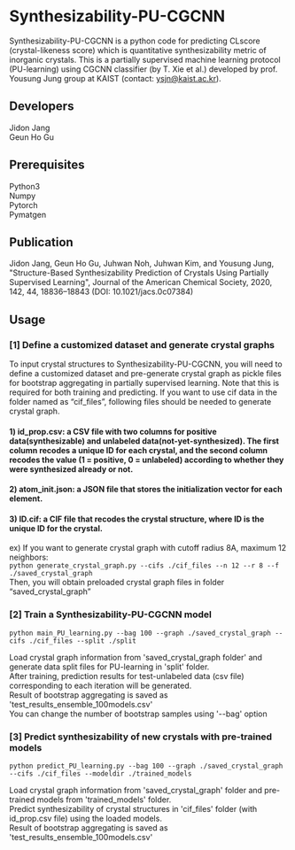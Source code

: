 # Synthesizability-PU-CGCNN
Synthesizability-PU-CGCNN is a python code for predicting CLscore (crystal-likeness score) which is quantitative synthesizability metric of inorganic crystals. This is a partially supervised machine learning protocol (PU-learning) using CGCNN classifier (by T. Xie et al.) developed by prof. Yousung Jung group at KAIST (contact: ysjn@kaist.ac.kr).

## Developers
Jidon Jang<br> Geun Ho Gu<br>

## Prerequisites
Python3<br> Numpy<br> Pytorch<br> Pymatgen<br>

## Publication
Jidon Jang, Geun Ho Gu, Juhwan Noh, Juhwan Kim, and Yousung Jung, "Structure-Based Synthesizability Prediction of Crystals Using Partially Supervised Learning", Journal of the American Chemical Society, 2020, 142, 44, 18836–18843 (DOI: 10.1021/jacs.0c07384)

## Usage
### [1] Define a customized dataset and generate crystal graphs
To input crystal structures to Synthesizability-PU-CGCNN, you will need to define a customized dataset and pre-generate crystal graph as pickle files for bootstrap aggregating in partially supervised learning. Note that this is required for both training and predicting.
If you want to use cif data in the folder named as “cif_files”, following files should be needed to generate crystal graph.
#### 1) id_prop.csv: a CSV file with two columns for positive data(synthesizable) and unlabeled data(not-yet-synthesized). The first column recodes a unique ID for each crystal, and the second column recodes the value (1 = positive, 0 = unlabeled) according to whether they were synthesized already or not.
#### 2) atom_init.json: a JSON file that stores the initialization vector for each element.
#### 3) ID.cif: a CIF file that recodes the crystal structure, where ID is the unique ID for the crystal.
ex) If you want to generate crystal graph with cutoff radius 8A, maximum 12 neighbors:<br>
`python generate_crystal_graph.py --cifs ./cif_files --n 12 --r 8 --f ./saved_crystal_graph`<br>
Then, you will obtain preloaded crystal graph files in folder “saved_crystal_graph”<br>

### [2] Train a Synthesizability-PU-CGCNN model
`python main_PU_learning.py --bag 100 --graph ./saved_crystal_graph --cifs ./cif_files --split ./split`<br>

Load crystal graph information from 'saved_crystal_graph folder' and generate data split files for PU-learning in 'split' folder.<br>
After training, prediction results for test-unlabeled data (csv file) corresponding to each iteration will be generated.<br>
Result of bootstrap aggregating is saved as 'test_results_ensemble_100models.csv'<br>
You can change the number of bootstrap samples using '--bag' option<br>

### [3] Predict synthesizability of new crystals with pre-trained models
`python predict_PU_learning.py --bag 100 --graph ./saved_crystal_graph --cifs ./cif_files --modeldir ./trained_models`<br>

Load crystal graph information from 'saved_crystal_graph' folder and pre-trained models from 'trained_models' folder.<br>
Predict synthesizability of crystal structures in 'cif_files' folder (with id_prop.csv file) using the loaded models.<br>
Result of bootstrap aggregating is saved as 'test_results_ensemble_100models.csv'

